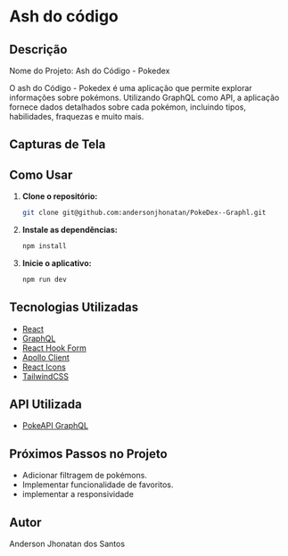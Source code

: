 # Ash do código

## Descrição

Nome do Projeto:
Ash do Código - Pokedex

O ash do Código - Pokedex é uma aplicação que permite explorar informações sobre pokémons. Utilizando GraphQL como API, a aplicação fornece dados detalhados sobre cada pokémon, incluindo tipos, habilidades, fraquezas e muito mais.

## Capturas de Tela

<!-- ![main](https://github.com/andersonjhonatan/Weather/blob/main/src/assets/project/Captura%20de%20tela%20de%202023-11-18%2002-26-20.png?raw=true)
![home](https://github.com/andersonjhonatan/Weather/blob/main/src/assets/project/Captura%20de%20tela%20de%202023-11-18%2002-26-33.png?raw=true) -->

## Como Usar

1. **Clone o repositório:**

   ```bash
   git clone git@github.com:andersonjhonatan/PokeDex--Graphl.git
   ```

2. **Instale as dependências:**

   ```bash
   npm install
   ```

3. **Inicie o aplicativo:**
   ```bash
   npm run dev
   ```

## Tecnologias Utilizadas

- [React](https://reactjs.org/docs/context.html)
- [GraphQL](https://graphql.org/)
- [React Hook Form](https://react-hook-form.com/)
- [Apollo Client](https://www.apollographql.com/docs/)
- [React Icons](https://react-icons.github.io/react-icons/)
- [TailwindCSS](https://tailwindcss.com/)

## API Utilizada

- [PokeAPI GraphQL](https://pokeapi.co/)

## Próximos Passos no Projeto

- Adicionar filtragem de pokémons.
- Implementar funcionalidade de favoritos.
- implementar a responsividade

## Autor

Anderson Jhonatan dos Santos
